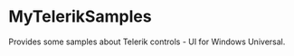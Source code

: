 MyTelerikSamples
================

Provides some samples about Telerik controls - UI for Windows Universal.
